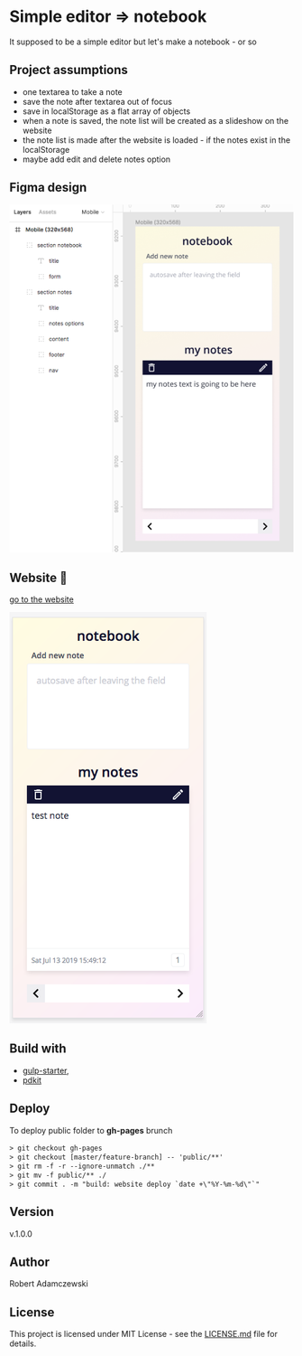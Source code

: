 # Simple editor ⇒ notebook

It supposed to be a simple editor but let's make a notebook - or so

## Project assumptions

- one textarea to take a note
- save the note after textarea out of focus
- save in localStorage as a flat array of objects
- when a note is saved, the note list will be created as a slideshow on the website
- the note list is made after the website is loaded - if the notes exist in the localStorage
- maybe add edit and delete notes option

## Figma design

![notebook figma design screen](gh-image/figma-screen.png)

## Website 🚀

[go to the website](https://rogreyroom.github.io/simple-editor/)

![my local storage notebook ready website screen](gh-image/website-screen.png)

## Build with

- [gulp-starter](https://github.com/rogreyroom/gulp-starter),
- [pdkit](https://pdkit.co/)

## Deploy

To deploy public folder to **gh-pages** brunch

```git
> git checkout gh-pages
> git checkout [master/feature-branch] -- 'public/**'
> git rm -f -r --ignore-unmatch ./**
> git mv -f public/** ./
> git commit . -m "build: website deploy `date +\"%Y-%m-%d\"`"
```

## Version

v.1.0.0

## Author

Robert Adamczewski

## License

This project is licensed under MIT License - see the [LICENSE.md](./LICENSE.md) file for details.
